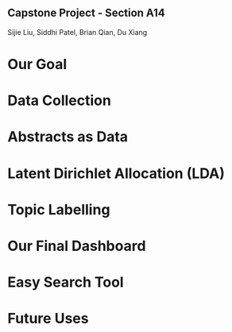 ## Capstone Project - Section A14

Sijie Liu, Siddhi Patel, Brian Qian, Du Xiang



# Our Goal 

# Data Collection

# Abstracts as Data

# Latent Dirichlet Allocation (LDA)

# Topic Labelling

# Our Final Dashboard

# Easy Search Tool


# Future Uses 







